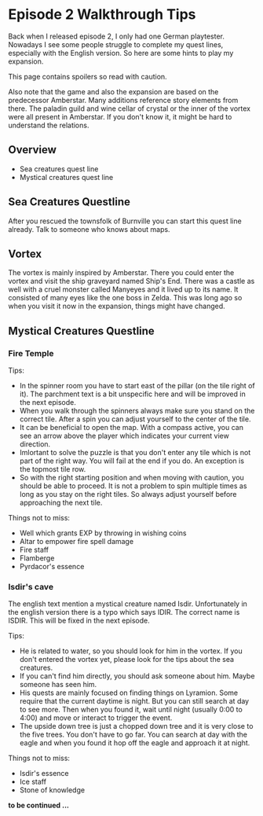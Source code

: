 # Episode 2 Walkthrough Tips

Back when I released episode 2, I only had one German playtester. Nowadays I see some people struggle to complete my quest lines, especially with the English version. So here are some hints to play my expansion.

This page contains spoilers so read with caution.

Also note that the game and also the expansion are based on the predecessor Amberstar. Many additions reference story elements from there. The paladin guild and wine cellar of crystal or the inner of the vortex were all present in Amberstar. If you don't know it, it might be hard to understand the relations.


## Overview

- Sea creatures quest line
- Mystical creatures quest line


## Sea Creatures Questline

After you rescued the townsfolk of Burnville you can start this quest line already. Talk to someone who knows about maps.

## Vortex

The vortex is mainly inspired by Amberstar. There you could enter the vortex and visit the ship graveyard named Ship's End. There was a castle as well with a cruel monster called Manyeyes and it lived up to its name. It consisted of many eyes like the one boss in Zelda. This was long ago so when you visit it now in the expansion, things might have changed.


## Mystical Creatures Questline

### Fire Temple

Tips:

- In the spinner room you have to start east of the pillar (on the tile right of it). The parchment text is a bit unspecific here and will be improved in the next episode.
- When you walk through the spinners always make sure you stand on the correct tile. After a spin you can adjust yourself to the center of the tile.
- It can be beneficial to open the map. With a compass active, you can see an arrow above the player which indicates your current view direction.
- Imlortant to solve the puzzle is that you don't enter any tile which is not part of the right way. You will fail at the end if you do. An exception is the topmost tile row.
- So with the right starting position and when moving with caution, you should be able to proceed. It is not a problem to spin multiple times as long as you stay on the right tiles. So always adjust yourself before approaching the next tile.

Things not to miss:

- Well which grants EXP by throwing in wishing coins
- Altar to empower fire spell damage
- Fire staff
- Flamberge
- Pyrdacor's essence


### Isdir's cave

The english text mention a mystical creature named Isdir. Unfortunately in the english version there is a typo which says IDIR. The correct name is ISDIR. This will be fixed in the next episode.

Tips:

- He is related to water, so you should look for him in the vortex. If you don't entered the vortex yet, please look for the tips about the sea creatures.
- If you can't find him directly, you should ask someone about him. Maybe someone has seen him.
- His quests are mainly focused on finding things on Lyramion. Some require that the current daytime is night. But you can still search at day to see more. Then when you found it, wait until night (usually 0:00 to 4:00) and move or interact to trigger the event.
- The upside down tree is just a chopped down tree and it is very close to the five trees. You don't have to go far. You can search at day with the eagle and when you found it hop off the eagle and approach it at night.

Things not to miss:

- Isdir's essence
- Ice staff
- Stone of knowledge



**to be continued ...**
